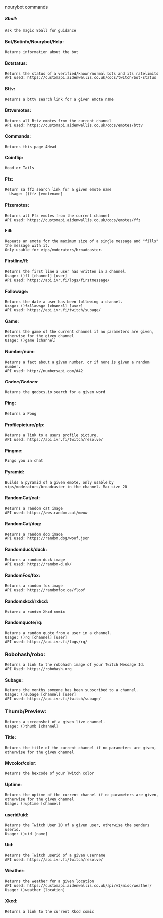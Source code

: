 nourybot commands

##### 8ball:
	Ask the magic 8ball for guidance

	
#### Bot/Botinfo/Nourybot/Help: 
	Returns information about the bot
  
#### Botstatus:
	Returns the status of a verified/known/normal bots and its ratelimits
	API used: https://customapi.aidenwallis.co.uk/docs/twitch/bot-status
  
#### Bttv:
	Returns a bttv search link for a given emote name
	
#### Bttvemotes:
	Returns all Bttv emotes from the current channel
	API used: https://customapi.aidenwallis.co.uk/docs/emotes/bttv

#### Commands:
	Returns this page 4Head
  
#### Coinflip: 
	Head or Tails
  
#### Ffz:
  	Return sa ffz search link for a given emote name
      Usage: ()ffz [emotename]
	
#### Ffzemotes:
	Returns all Ffz emotes from the current channel
	API used: https://customapi.aidenwallis.co.uk/docs/emotes/ffz

#### Fill:
	Repeats an emote for the maximum size of a single message and "fills" the message with it. 
	Only usable for vips/moderators/broadcaster.

#### Firstline/fl:
	Returns the first line a user has written in a channel.
	Usage: ()fl [channel] [user]
	API used: https://api.ivr.fi/logs/firstmessage/

#### Followage:
	Returns the date a user has been following a channel.
	Usage: ()followage [channel] [user]
	API used: https://api.ivr.fi/twitch/subage/
	
#### Game:
	Returns the game of the current channel if no parameters are given, otherwise for the given channel
    Usage: ()game [channel]

#### Number/num:
	Returns a fact about a given number, or if none is given a random number.
    API used: http://numbersapi.com/#42
	
#### Godoc/Godocs:
	Returns the godocs.io search for a given word
	
#### Ping:
	Returns a Pong

#### Profilepicture/pfp:
	Returns a link to a users profile picture.
	API used: https://api.ivr.fi/twitch/resolve/
	
#### Pingme:
	Pings you in chat

#### Pyramid:
	Builds a pyramid of a given emote, only usable by vips/moderators/broadcaster in the channel. Max size 20

#### RandomCat/cat: 
	Returns a random cat image
	API used: https://aws.random.cat/meow
	
#### RandomCat/dog: 
	Returns a random dog image
	API used: https://random.dog/woof.json
	
#### Randomduck/duck: 
	Returns a random duck image
	API used: https://random-d.uk/

#### RandomFox/fox: 
	Returns a random fox image
	API used: https://randomfox.ca/floof
	
#### Randomxkcd/rxkcd:
	Returns a random Xkcd comic

#### Randomquote/rq:
	Returns a random quote from a user in a channel.
	Usage: ()rq [channel] [user]
	API used: https://api.ivr.fi/logs/rq/

### Robohash/robo:
    Returns a link to the robohash image of your Twitch Message Id.
    API Used: https://robohash.org
	
#### Subage:
	Returns the months someone has been subscribed to a channel.
    Usage: ()subage [channel] [user]
	API used: https://api.ivr.fi/twitch/subage/

### Thumb/Preview:
    Returns a screenshot of a given live channel.
    Usage: ()thumb [channel]

#### Title:
	Returns the title of the current channel if no parameters are given, otherwise for the given channel

#### Mycolor/color:
	Returns the hexcode of your Twitch color
	
#### Uptime:
	Returns the uptime of the current channel if no parameters are given, otherwise for the given channel
    Usage: ()uptime [channel]

#### userid/uid:
 	Returns the Twitch User ID of a given user, otherwise the senders userid.
    Usage: ()uid [name]
	
#### Uid:
	Returns the Twitch userid of a given username
	API used: https://api.ivr.fi/twitch/resolve/

#### Weather:
	Returns the weather for a given location
	API used: https://customapi.aidenwallis.co.uk/api/v1/misc/weather/
    Usage: ()weather [location]
	
#### Xkcd:
	Returns a link to the current Xkcd comic


